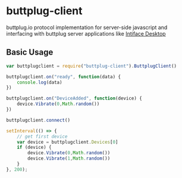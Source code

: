 # buttplug-client

buttplug.io protocol implementation for server-side javascript and interfacing with buttplug server applications like [Intiface Desktop](https://intiface.com/)


## Basic Usage
```js
var buttplugclient = require("buttplug-client").ButtplugClient()

buttplugclient.on("ready", function(data) {
    console.log(data)
})

buttplugclient.on("DeviceAdded", function(device) {
    device.Vibrate(0,Math.random())
})

buttplugclient.connect()

setInterval(() => {
    // get first device
    var device = buttplugclient.Devices[0]
    if (device) {
        device.Vibrate(0,Math.random())
        device.Vibrate(1,Math.random())
    }
}, 200);
```
